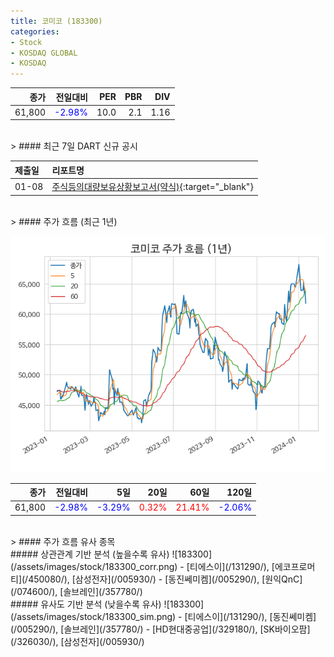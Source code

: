 ```yaml
---
title: 코미코 (183300)
categories:
- Stock
- KOSDAQ GLOBAL
- KOSDAQ
---
```


|종가|전일대비|PER|PBR|DIV|
|---:|-------:|--:|--:|--:|
|61,800|<span style="color: blue">-2.98%</span>|10.0|2.1|1.16|

<!-- more -->

<br>
> #### 최근 7일 DART 신규 공시

<br>

|제출일|리포트명|
|:-----|:-------|
|01-08|[주식등의대량보유상황보고서(약식)](https://dart.fss.or.kr/dsaf001/main.do?rcpNo=20240108000141){:target="_blank"}|

<br>
> #### 주가 흐름 (최근 1년)

![183300](/assets/images/stock/183300.png)

|종가|전일대비|5일|20일|60일|120일|
|---:|-------:|--:|---:|---:|----:|
|61,800|<span style="color: blue">-2.98%</span>|<span style="color: blue">-3.29%</span>|<span style="color: red">0.32%</span>|<span style="color: red">21.41%</span>|<span style="color: blue">-2.06%</span>|

<br>
> #### 주가 흐름 유사 종목
<br>
##### 상관관계 기반 분석 (높을수록 유사)
![183300](/assets/images/stock/183300_corr.png)
- [티에스이](/131290/), [에코프로머티](/450080/), [삼성전자](/005930/)
- [동진쎄미켐](/005290/), [원익QnC](/074600/), [솔브레인](/357780/)

<br>
##### 유사도 기반 분석 (낮을수록 유사)
![183300](/assets/images/stock/183300_sim.png)
- [티에스이](/131290/), [동진쎄미켐](/005290/), [솔브레인](/357780/)
- [HD현대중공업](/329180/), [SK바이오팜](/326030/), [삼성전자](/005930/)